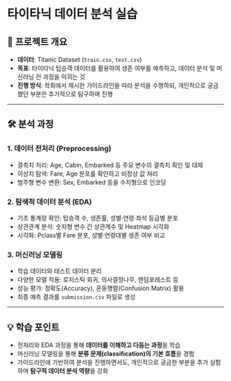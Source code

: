 # 타이타닉 데이터 분석 실습

## 📌 프로젝트 개요
- **데이터**: Titanic Dataset (`train.csv`, `test.csv`)
- **목표**: 타이타닉 탑승객 데이터를 활용하여 생존 여부를 예측하고, 데이터 분석 및 머신러닝 전 과정을 익히는 것
- **진행 방식**: 학회에서 제시한 가이드라인을 따라 분석을 수행하되, 개인적으로 궁금했던 부분은 추가적으로 탐구하며 진행

---

## 🛠️ 분석 과정
### 1. 데이터 전처리 (Preprocessing)
- 결측치 처리: Age, Cabin, Embarked 등 주요 변수의 결측치 확인 및 대체
- 이상치 탐색: Fare, Age 분포를 확인하고 비정상 값 처리
- 범주형 변수 변환: Sex, Embarked 등을 수치형으로 인코딩

### 2. 탐색적 데이터 분석 (EDA)
- 기초 통계량 확인: 탑승객 수, 생존률, 성별·연령·좌석 등급별 분포
- 상관관계 분석: 숫자형 변수 간 상관계수 및 Heatmap 시각화
- 시각화: Pclass별 Fare 분포, 성별·연령대별 생존 여부 비교

### 3. 머신러닝 모델링
- 학습 데이터와 테스트 데이터 분리
- 다양한 모델 적용: 로지스틱 회귀, 의사결정나무, 랜덤포레스트 등
- 성능 평가: 정확도(Accuracy), 혼동행렬(Confusion Matrix) 활용
- 최종 예측 결과를 `submission.csv` 파일로 생성

---

## 💡 학습 포인트
- 전처리와 EDA 과정을 통해 **데이터를 이해하고 다듬는 과정**을 학습
- 머신러닝 모델링을 통해 **분류 문제(classification)의 기본 흐름**을 경험
- 가이드라인에 기반하여 분석을 진행하면서도, 개인적으로 궁금한 부분을 추가 실험하며 **탐구적 데이터 분석 역량**을 강화
